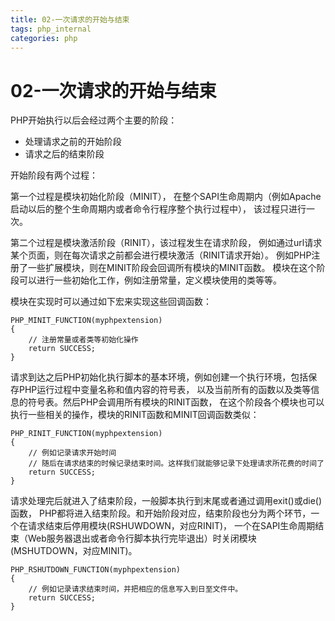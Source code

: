 ```yaml
---
title: 02-一次请求的开始与结束
tags: php_internal
categories: php
---
```

# 02-一次请求的开始与结束
PHP开始执行以后会经过两个主要的阶段：

- 处理请求之前的开始阶段
- 请求之后的结束阶段

开始阶段有两个过程：

第一个过程是模块初始化阶段（MINIT）， 在整个SAPI生命周期内（例如Apache启动以后的整个生命周期内或者命令行程序整个执行过程中）， 该过程只进行一次。

第二个过程是模块激活阶段（RINIT），该过程发生在请求阶段， 例如通过url请求某个页面，则在每次请求之前都会进行模块激活（RINIT请求开始）。 例如PHP注册了一些扩展模块，则在MINIT阶段会回调所有模块的MINIT函数。 模块在这个阶段可以进行一些初始化工作，例如注册常量，定义模块使用的类等等。

模块在实现时可以通过如下宏来实现这些回调函数：

    PHP_MINIT_FUNCTION(myphpextension)
    {
        // 注册常量或者类等初始化操作
        return SUCCESS;
    }

请求到达之后PHP初始化执行脚本的基本环境，例如创建一个执行环境，包括保存PHP运行过程中变量名称和值内容的符号表， 以及当前所有的函数以及类等信息的符号表。然后PHP会调用所有模块的RINIT函数， 在这个阶段各个模块也可以执行一些相关的操作，模块的RINIT函数和MINIT回调函数类似：

    PHP_RINIT_FUNCTION(myphpextension)
    {
        // 例如记录请求开始时间
        // 随后在请求结束的时候记录结束时间。这样我们就能够记录下处理请求所花费的时间了
        return SUCCESS;
    }

请求处理完后就进入了结束阶段，一般脚本执行到末尾或者通过调用exit()或die()函数， PHP都将进入结束阶段。和开始阶段对应，结束阶段也分为两个环节，一个在请求结束后停用模块(RSHUWDOWN，对应RINIT)， 一个在SAPI生命周期结束（Web服务器退出或者命令行脚本执行完毕退出）时关闭模块(MSHUTDOWN，对应MINIT)。

    PHP_RSHUTDOWN_FUNCTION(myphpextension)
    {
        // 例如记录请求结束时间，并把相应的信息写入到日至文件中。
        return SUCCESS;
    }
